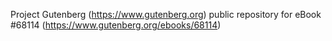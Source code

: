 Project Gutenberg (https://www.gutenberg.org) public repository for
eBook #68114 (https://www.gutenberg.org/ebooks/68114)
